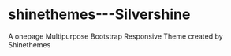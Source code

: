 # shinethemes---Silvershine
A onepage Multipurpose Bootstrap Responsive Theme created by Shinethemes
